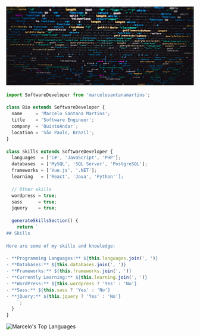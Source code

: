 <p align="center">
  <img src="https://github.com/marcelosantanamartins/marcelosantanamartins/blob/main/header-image.jpg" />
</p>

```js
import SoftwareDeveloper from 'marcelosantanamartins';

class Bio extends SoftwareDeveloper {
  name     = 'Marcelo Santana Martins';
  title    = 'Software Engineer';
  company  = 'QuintoAndar';
  location = 'São Paulo, Brazil';
}

class Skills extends SoftwareDeveloper {
  languages  = ['C#', 'JavaScript', 'PHP'];
  databases  = ['MySQL', 'SQL Server', 'PostgreSQL'];
  frameworks = ['Vue.js', '.NET'];  
  learning   = ['React', 'Java', 'Python''];
  
  // Other skills
  wordpress = true;
  sass      = true;
  jquery    = true;
  
  generateSkillsSection() {
    return `
## Skills

Here are some of my skills and knowledge:

- **Programming Languages:** ${this.languages.join(', ')}
- **Databases:** ${this.databases.join(', ')}
- **Frameworks:** ${this.frameworks.join(', ')}
- **Currently Learning:** ${this.learning.join(', ')}
- **WordPress:** ${this.wordpress ? 'Yes' : 'No'}
- **Sass:** ${this.sass ? 'Yes' : 'No'}
- **jQuery:** ${this.jquery ? 'Yes' : 'No'}
    `;
  }
}
```
<img alt="Marcelo's Top Languages" src="https://github-readme-stats.vercel.app/api/top-langs/?username=marcelosantanamartins&langs_count=8&layout=compact&theme=react&hide_border=true&bg_color=1F222E&title_color=F85D7F&icon_color=F8D866" height="128px"/>